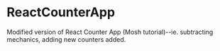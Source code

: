 # ReactCounterApp
Modified version of React Counter App (Mosh tutorial)--ie. subtracting mechanics, adding new counters added.
